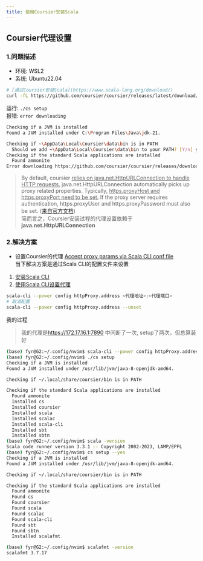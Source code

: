 ```yaml
---
title: 使用Coursier安装Scala
---
```


## Coursier代理设置
### 1.问题描述
- 环境: WSL2
- 系统: Ubuntu22.04
```bash
# [通过Coursier安装Scala](https://www.scala-lang.org/download/)
curl -fL https://github.com/coursier/coursier/releases/latest/download/cs-x86_64-pc-linux.gz | gzip -d > cs && chmod +x cs && ./cs setup
```
运行: `./cs setup`  
报错: `error downloading`
```bash
Checking if a JVM is installed
Found a JVM installed under C:\Program Files\Java\jdk-21.

Checking if ~\AppData\Local\Coursier\data\bin is in PATH
  Should we add ~\AppData\Local\Coursier\data\bin to your PATH? [Y/n] y
Checking if the standard Scala applications are installed
  Found ammonite
Error downloading https://github.com/coursier/coursier/releases/download/v2.1.8/cs-x86_64-pc-linux.gz
```
> By default, coursier <ins>relies on java.net.HttpURLConnection to handle HTTP requests.</ins> java.net.HttpURLConnection automatically picks up proxy related properties. Typically, <ins>https.proxyHost and https.proxyPort need to be set.</ins> If the proxy server requires authentication, https.proxyUser and https.proxyPassword must also be set.  ([来自官方文档](https://get-coursier.io/docs/other-proxy))  
简而言之，Coursier安装过程的代理设置依赖于<b>java.net.HttpURLConnection</b>
### 2.解决方案
- 设置Coursier的代理
[Accept proxy params via Scala CLI conf file](https://github.com/coursier/coursier/pull/2541)  
当下解决方案是通过Scala CLI的配置文件来设置
1. [安装Scala CLI](https://scala-cli.virtuslab.org/install)
2. [使用Scala CLI设置代理](https://scala-cli.virtuslab.org/docs/guides/power/proxy)
```bash
scala-cli --power config httpProxy.address <代理地址>:<代理端口>
# 取消配置
scala-cli --power config httpProxy.address --unset 
```
我的过程
> 我的代理是<ins>https://172.17.16.1:7890</ins>
> 中间断了一次, setup了两次，但总算装好
```bash
(base) fyr@G2:~/.config/nvim$ scala-cli --power config httpProxy.address https://172.17.16.1:7890
(base) fyr@G2:~/.config/nvim$ ./cs setup
Checking if a JVM is installed
Found a JVM installed under /usr/lib/jvm/java-8-openjdk-amd64.

Checking if ~/.local/share/coursier/bin is in PATH

Checking if the standard Scala applications are installed
  Found ammonite
  Installed cs
  Installed coursier
  Installed scala
  Installed scalac
  Installed scala-cli
  Installed sbt
  Installed sbtn
(base) fyr@G2:~/.config/nvim$ scala -version
Scala code runner version 3.3.1 -- Copyright 2002-2023, LAMP/EPFL
(base) fyr@G2:~/.config/nvim$ cs setup --yes
Checking if a JVM is installed
Found a JVM installed under /usr/lib/jvm/java-8-openjdk-amd64.

Checking if ~/.local/share/coursier/bin is in PATH

Checking if the standard Scala applications are installed
  Found ammonite
  Found cs
  Found coursier
  Found scala
  Found scalac
  Found scala-cli
  Found sbt
  Found sbtn
  Installed scalafmt

(base) fyr@G2:~/.config/nvim$ scalafmt -version
scalafmt 3.7.17
```

